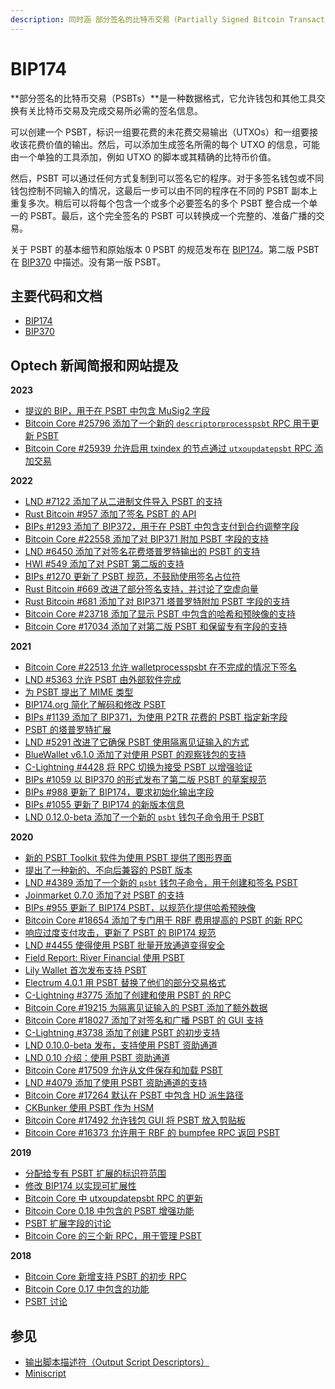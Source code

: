 ```yaml
---
description: 同时涵 部分签名的比特币交易（Partially Signed Bitcoin Transactions）和 PSBT
---
```


# BIP174

**部分签名的比特币交易（PSBTs）**是一种数据格式，它允许钱包和其他工具交换有关比特币交易及完成交易所必需的签名信息。

可以创建一个 PSBT，标识一组要花费的未花费交易输出（UTXOs）和一组要接收该花费价值的输出。然后，可以添加生成签名所需的每个 UTXO 的信息，可能由一个单独的工具添加，例如 UTXO 的脚本或其精确的比特币价值。

然后，PSBT 可以通过任何方式复制到可以签名它的程序。对于多签名钱包或不同钱包控制不同输入的情况，这最后一步可以由不同的程序在不同的 PSBT 副本上重复多次。稍后可以将每个包含一个或多个必要签名的多个 PSBT 整合成一个单一的 PSBT。最后，这个完全签名的 PSBT 可以转换成一个完整的、准备广播的交易。

关于 PSBT 的基本细节和原始版本 0 PSBT 的规范发布在 [BIP174](https://github.com/bitcoin/bips/blob/master/bip-0174.mediawiki)。第二版 PSBT 在 [BIP370](https://github.com/bitcoin/bips/blob/master/bip-0370.mediawiki) 中描述。没有第一版 PSBT。

## 主要代码和文档

* [BIP174](https://github.com/bitcoin/bips/blob/master/bip-0174.mediawiki)
* [BIP370](https://github.com/bitcoin/bips/blob/master/bip-0370.mediawiki)

## Optech 新闻简报和网站提及

**2023**

* [提议的 BIP，用于在 PSBT 中包含 MuSig2 字段](https://bitcoinops.org/en/newsletters/2023/10/18/#proposed-bip-for-musig2-fields-in-psbts)
* [Bitcoin Core #25796 添加了一个新的 `descriptorprocesspsbt` RPC 用于更新 PSBT](https://bitcoinops.org/en/newsletters/2023/05/31/#bitcoin-core-25796)
* [Bitcoin Core #25939 允许启用 txindex 的节点通过 `utxoupdatepsbt` RPC 添加交易](https://bitcoinops.org/en/newsletters/2023/05/03/#bitcoin-core-25939)

**2022**

* [LND #7122 添加了从二进制文件导入 PSBT 的支持](https://bitcoinops.org/en/newsletters/2022/11/30/#lnd-7122)
* [Rust Bitcoin #957 添加了签名 PSBT 的 API](https://bitcoinops.org/en/newsletters/2022/11/02/#rust-bitcoin-957)
* [BIPs #1293 添加了 BIP372，用于在 PSBT 中包含支付到合约调整字段](https://bitcoinops.org/en/newsletters/2022/10/05/#bips-1293)
* [Bitcoin Core #22558 添加了对 BIP371 附加 PSBT 字段的支持](https://bitcoinops.org/en/newsletters/2022/07/06/#bitcoin-core-22558)
* [LND #6450 添加了对签名花费塔普罗特输出的 PSBT 的支持](https://bitcoinops.org/en/newsletters/2022/05/18/#lnd-6450)
* [HWI #549 添加了对 PSBT 第二版的支持](https://bitcoinops.org/en/newsletters/2022/02/09/#hwi-549)
* [BIPs #1270 更新了 PSBT 规范，不鼓励使用签名占位符](https://bitcoinops.org/en/newsletters/2022/01/26/#bips-1270)
* [Rust Bitcoin #669 改进了部分签名支持，并讨论了空虚向量](https://bitcoinops.org/en/newsletters/2022/01/19/#rust-bitcoin-669)
* [Rust Bitcoin #681 添加了对 BIP371 塔普罗特附加 PSBT 字段的支持](https://bitcoinops.org/en/newsletters/2022/01/05/#rust-bitcoin-681)
* [Bitcoin Core #23718 添加了显示 PSBT 中包含的哈希和预映像的支持](https://bitcoinops.org/en/newsletters/2022/01/05/#bitcoin-core-23718)
* [Bitcoin Core #17034 添加了对第二版 PSBT 和保留专有字段的支持](https://bitcoinops.org/en/newsletters/2022/01/05/#bitcoin-core-17034)

**2021**

* [Bitcoin Core #22513 允许 walletprocesspsbt 在不完成的情况下签名](https://bitcoinops.org/en/newsletters/2021/12/08/#bitcoin-core-22513)
* [LND #5363 允许 PSBT 由外部软件完成](https://bitcoinops.org/en/newsletters/2021/10/13/#lnd-5363)
* [为 PSBT 提出了 MIME 类型](https://bitcoinops.org/en/newsletters/2021/09/08/#bitcoin-related-mime-types)
* [BIP174.org 简化了解码和修改 PSBT](https://bitcoinops.org/en/newsletters/2021/09/01/#bip174-org)
* [BIPs #1139 添加了 BIP371，为使用 P2TR 花费的 PSBT 指定新字段](https://bitcoinops.org/en/newsletters/2021/07/28/#bips-1139)
* [PSBT 的塔普罗特扩展](https://bitcoinops.org/en/newsletters/2021/06/30/#psbt-extensions-for-taproot)
* [LND #5291 改进了它确保 PSBT 使用隔离见证输入的方式](https://bitcoinops.org/en/newsletters/2021/05/19/#lnd-5291)
* [BlueWallet v6.1.0 添加了对使用 PSBT 的观察钱包的支持](https://bitcoinops.org/en/newsletters/2021/05/19/#bluewallet-v6-1-0-released)
* [C-Lightning #4428 将 RPC 切换为接受 PSBT 以增强验证](https://bitcoinops.org/en/newsletters/2021/03/24/#c-lightning-4428)
* [BIPs #1059 以 BIP370 的形式发布了第二版 PSBT 的草案规范](https://bitcoinops.org/en/newsletters/2021/03/24/#bips-1059)
* [BIPs #988 更新了 BIP174，要求初始化输出字段](https://bitcoinops.org/en/newsletters/2021/02/10/#bips-988)
* [BIPs #1055 更新了 BIP174 的新版本信息](https://bitcoinops.org/en/newsletters/2021/02/10/#bips-1055)
* [LND 0.12.0-beta 添加了一个新的 `psbt` 钱包子命令用于 PSBT](https://bitcoinops.org/en/newsletters/2021/01/27/#lnd-0-12-0-beta)

**2020**

* [新的 PSBT Toolkit 软件为使用 PSBT 提供了图形界面](https://bitcoinops.org/en/newsletters/2020/12/16/#psbt-toolkit-v0-1-2-released)
* [提出了一种新的、不向后兼容的 PSBT 版本](https://bitcoinops.org/en/newsletters/2020/12/16/#new-psbt-version-proposed)
* [LND #4389 添加了一个新的 `psbt` 钱包子命令，用于创建和签名 PSBT](https://bitcoinops.org/en/newsletters/2020/10/07/#lnd-4389)
* [Joinmarket 0.7.0 添加了对 PSBT 的支持](https://bitcoinops.org/en/newsletters/2020/09/23/#joinmarket-0-7-0-adds-bip78-psbt)
* [BIPs #955 更新了 BIP174 PSBT，以规范化提供哈希预映像](https://bitcoinops.org/en/newsletters/2020/08/26/#bips-955)
* [Bitcoin Core #18654 添加了专门用于 RBF 费用提高的 PSBT 的新 RPC](https://bitcoinops.org/en/newsletters/2020/08/19/#bitcoin-core-18654)
* [响应过度支付攻击，更新了 PSBT 的 BIP174 规范](https://bitcoinops.org/en/newsletters/2020/08/05/#bips-948)
* [LND #4455 使得使用 PSBT 批量开放通道变得安全](https://bitcoinops.org/en/newsletters/2020/07/29/#lnd-4455)
* [Field Report: River Financial 使用 PSBT](https://bitcoinops.org/en/river-descriptors-psbt/)
* [Lily Wallet 首次发布支持 PSBT](https://bitcoinops.org/en/newsletters/2020/07/22/#lily-wallet-initial-release)
* [Electrum 4.0.1 用 PSBT 替换了他们的部分交易格式](https://bitcoinops.org/en/newsletters/2020/07/22/#electrum-adds-lightning-network-and-psbt-support)
* [C-Lightning #3775 添加了创建和使用 PSBT 的 RPC](https://bitcoinops.org/en/newsletters/2020/07/08/#c-lightning-3775)
* [Bitcoin Core #19215 为隔离见证输入的 PSBT 添加了额外数据](https://bitcoinops.org/en/newsletters/2020/07/08/#bitcoin-core-19215)
* [Bitcoin Core #18027 添加了对签名和广播 PSBT 的 GUI 支持](https://bitcoinops.org/en/newsletters/2020/06/24/#bitcoin-core-18027)
* [C-Lightning #3738 添加了创建 PSBT 的初步支持](https://bitcoinops.org/en/newsletters/2020/05/27/#c-lightning-3738)
* [LND 0.10.0-beta 发布，支持使用 PSBT 资助通道](https://bitcoinops.org/en/newsletters/2020/05/06/#lnd-0-10-0-beta)
* [LND 0.10 介绍：使用 PSBT 资助通道](https://bitcoinops.org/en/newsletters/2020/05/06/#lnd-v0-10)
* [Bitcoin Core #17509 允许从文件保存和加载 PSBT](https://bitcoinops.org/en/newsletters/2020/04/29/#bitcoin-core-17509)
* [LND #4079 添加了使用 PSBT 资助通道的支持](https://bitcoinops.org/en/newsletters/2020/04/08/#lnd-4079)
* [Bitcoin Core #17264 默认在 PSBT 中包含 HD 派生路径](https://bitcoinops.org/en/newsletters/2020/03/04/#bitcoin-core-17264)
* [CKBunker 使用 PSBT 作为 HSM](https://bitcoinops.org/en/newsletters/2020/02/19/#ckbunker-using-psbts-for-an-hsm)
* [Bitcoin Core #17492 允许钱包 GUI 将 PSBT 放入剪贴板](https://bitcoinops.org/en/newsletters/2020/01/29/#bitcoin-core-17492)
* [Bitcoin Core #16373 允许用于 RBF 的 bumpfee RPC 返回 PSBT](https://bitcoinops.org/en/newsletters/2020/01/15/#bitcoin-core-16373)

**2019**

* [分配给专有 PSBT 扩展的标识符范围](https://bitcoinops.org/en/newsletters/2019/11/13/#bips-849)
* [修改 BIP174 以实现可扩展性](https://bitcoinops.org/en/newsletters/2019/08/07/#bip174-extensibility)
* [Bitcoin Core 中 utxoupdatepsbt RPC 的更新](https://bitcoinops.org/en/newsletters/2019/07/10/#bitcoin-core-15427)
* [Bitcoin Core 0.18 中包含的 PSBT 增强功能](https://bitcoinops.org/en/newsletters/2019/05/07/#more-psbt-tools-and-refinements)
* [PSBT 扩展字段的讨论](https://bitcoinops.org/en/newsletters/2019/03/12/#extension-fields-to-partially-signed-bitcoin-transactions-psbts)
* [Bitcoin Core 的三个新 RPC，用于管理 PSBT](https://bitcoinops.org/en/newsletters/2019/02/19/#bitcoin-core-13932)

**2018**

* [Bitcoin Core 新增支持 PSBT 的初步 RPC](https://bitcoinops.org/en/newsletters/2018/07/24/#bip174-partially-signed-bitcoin-transaction-psbt-support-merged)
* [Bitcoin Core 0.17 中包含的功能](https://bitcoinops.org/en/newsletters/2018/07/10/#bip174)
* [PSBT 讨论](https://bitcoinops.org/en/newsletters/2018/07/03/#bip174-discussion)

## 参见

* [输出脚本描述符（Output Script Descriptors）](https://bitcoinops.org/en/topics/output-script-descriptors/)
* [Miniscript](https://bitcoinops.org/en/topics/miniscript/)
